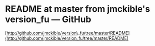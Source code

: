 <!--
id: 34087445
link: http://tumblr.atmos.org/post/34087445/readme-at-master-from-jmckibles-version-fu-github
slug: readme-at-master-from-jmckibles-version-fu-github
date: Wed May 07 2008 23:32:58 GMT-0700 (PDT)
publish: 2008-05-07
tags: 
title: README at master from jmckible's version_fu — GitHub
-->


README at master from jmckible's version_fu — GitHub
====================================================

[http://github.com/jmckible/version\_fu/tree/master/README](http://github.com/jmckible/version_fu/tree/master/README)

